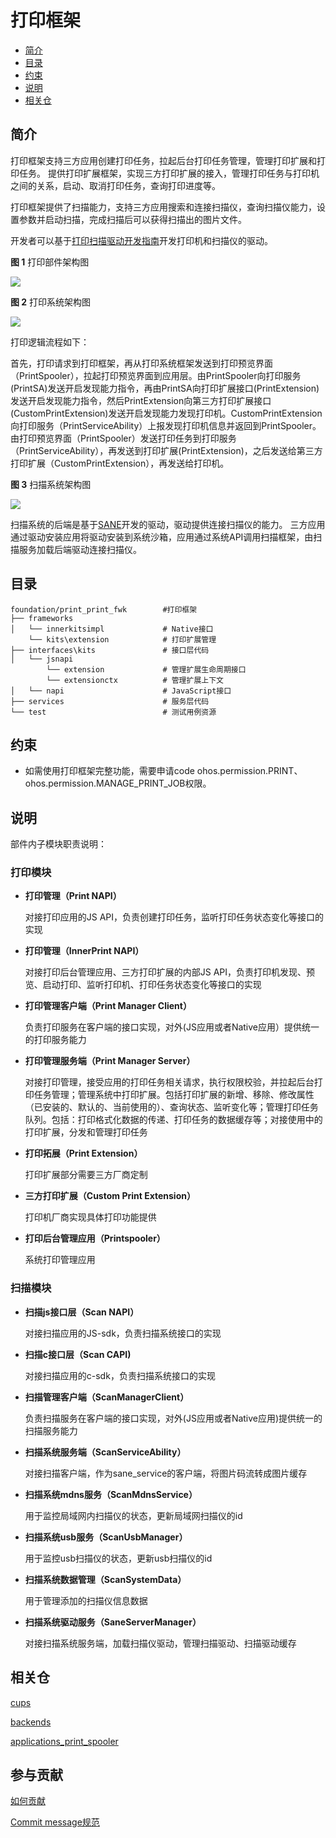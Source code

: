 # 打印框架<a name="ZH-CN_TOPIC_0000001124232845"></a>

-   [简介](#section11660541593)
-   [目录](#section161941989596)
-   [约束](#section119744591305)
-   [说明](#section1312121216216)
-   [相关仓](#section1371113476307)

## 简介<a name="section11660541593"></a>

打印框架支持三方应用创建打印任务，拉起后台打印任务管理，管理打印扩展和打印任务。
提供打印扩展框架，实现三方打印扩展的接入，管理打印任务与打印机之间的关系，启动、取消打印任务，查询打印进度等。

打印框架提供了扫描能力，支持三方应用搜索和连接扫描仪，查询扫描仪能力，设置参数并启动扫描，完成扫描后可以获得扫描出的图片文件。

开发者可以基于[打印扫描驱动开发指南](https://gitee.com/openharmony/applications_print_spooler/blob/master/OpenHarmony%E6%89%93%E5%8D%B0%E6%89%AB%E6%8F%8F%E9%A9%B1%E5%8A%A8%E5%BC%80%E5%8F%91%E6%8C%87%E5%8D%971.8.md)开发打印机和扫描仪的驱动。

**图 1**  打印部件架构图<a name="fig371116145419"></a>

![](figures/print-architecture.png)

**图 2**  打印系统架构图<a name="fig371116145420"></a>

![](figures/printSystemArchitecture.png)

打印逻辑流程如下：

首先，打印请求到打印框架，再从打印系统框架发送到打印预览界面（PrintSpooler），拉起打印预览界面到应用层。由PrintSpooler向打印服务(PrintSA)发送开启发现能力指令，再由PrintSA向打印扩展接口(PrintExtension)发送开启发现能力指令，然后PrintExtension向第三方打印扩展接口(CustomPrintExtension)发送开启发现能力发现打印机。CustomPrintExtension向打印服务（PrintServiceAbility）上报发现打印机信息并返回到PrintSpooler。由打印预览界面（PrintSpooler）发送打印任务到打印服务（PrintServiceAbility），再发送到打印扩展(PrintExtension)，之后发送给第三方打印扩展（CustomPrintExtension），再发送给打印机。

**图 3**  扫描系统架构图<a name="fig371116145421"></a>

![](figures/scanSystemArchitecture.png)

扫描系统的后端是基于[SANE](https://gitee.com/openharmony/third_party_backends)开发的驱动，驱动提供连接扫描仪的能力。
三方应用通过驱动安装应用将驱动安装到系统沙箱，应用通过系统API调用扫描框架，由扫描服务加载后端驱动连接扫描仪。

## 目录<a name="section161941989596"></a>

```
foundation/print_print_fwk        #打印框架
├── frameworks       
│   └── innerkitsimpl             # Native接口
    └── kits\extension            # 打印扩展管理
├── interfaces\kits               # 接口层代码
│   └── jsnapi                     
        └── extension             # 管理扩展生命周期接口 
        └── extensionctx          # 管理扩展上下文
│   └── napi                      # JavaScript接口
├── services                      # 服务层代码
└── test                          # 测试用例资源
```

## 约束<a name="section119744591305"></a>

-   如需使用打印框架完整功能，需要申请code ohos.permission.PRINT、ohos.permission.MANAGE_PRINT_JOB权限。

## 说明<a name="section1312121216216"></a>
部件内子模块职责说明：
### 打印模块
-   **打印管理（Print NAPI）**

     对接打印应用的JS API，负责创建打印任务，监听打印任务状态变化等接口的实现

-   **打印管理（InnerPrint NAPI）**

     对接打印后台管理应用、三方打印扩展的内部JS API，负责打印机发现、预览、启动打印、监听打印机、打印任务状态变化等接口的实现

-   **打印管理客户端（Print Manager Client）**

    负责打印服务在客户端的接口实现，对外(JS应用或者Native应用）提供统一的打印服务能力

- **打印管理服务端（Print Manager Server）**

    对接打印管理，接受应用的打印任务相关请求，执行权限校验，并拉起后台打印任务管理；管理系统中打印扩展。包括打印扩展的新增、移除、修改属性（已安装的、默认的、当前使用的）、查询状态、监听变化等；管理打印任务队列。包括：打印格式化数据的传递、打印任务的数据缓存等；对接使用中的打印扩展，分发和管理打印任务

- **打印拓展（Print Extension）**

    打印扩展部分需要三方厂商定制

- **三方打印扩展（Custom Print Extension）**

    打印机厂商实现具体打印功能提供

- **打印后台管理应用（Printspooler）** 
  
    系统打印管理应用

### 扫描模块
-   **扫描js接口层（Scan NAPI）**

    对接扫描应用的JS-sdk，负责扫描系统接口的实现

-   **扫描c接口层（Scan CAPI)**

    对接扫描应用的c-sdk，负责扫描系统接口的实现

-   **扫描管理客户端（ScanManagerClient）**

    负责扫描服务在客户端的接口实现，对外(JS应用或者Native应用)提供统一的扫描服务能力

-   **扫描系统服务端（ScanServiceAbility）**

    对接扫描客户端，作为sane_service的客户端，将图片码流转成图片缓存

-   **扫描系统mdns服务（ScanMdnsService）**

    用于监控局域网内扫描仪的状态，更新局域网扫描仪的id

-   **扫描系统usb服务（ScanUsbManager）**

    用于监控usb扫描仪的状态，更新usb扫描仪的id

-   **扫描系统数据管理（ScanSystemData）**

    用于管理添加的扫描仪信息数据
    
-   **扫描系统驱动服务（SaneServerManager）**

    对接扫描系统服务端，加载扫描仪驱动，管理扫描驱动、扫描驱动缓存

## 相关仓<a name="section1371113476307"></a>

[cups](https://gitee.com/openharmony/third_party_cups)

[backends](https://gitee.com/openharmony/third_party_backends)

[applications_print_spooler](https://gitee.com/openharmony/applications_print_spooler)

## 参与贡献

[如何贡献](https://gitee.com/openharmony/docs/blob/HEAD/zh-cn/contribute/参与贡献.md)

[Commit message规范](https://gitee.com/openharmony/device_qemu/wikis/Commit%20message%E8%A7%84%E8%8C%83)